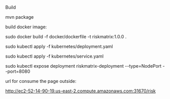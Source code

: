 
Build 

mvn package

build docker image:

sudo docker build -f docker/dockerfile -t riskmatrix:1.0.0 .

sudo kubectl apply -f kubernetes/deployment.yaml

sudo kubectl apply -f kubernetes/service.yaml

sudo kubectl expose deployment riskmatrix-deployment --type=NodePort --port=8080



url for consume the page outside:

http://ec2-52-14-90-19.us-east-2.compute.amazonaws.com:31670/risk

